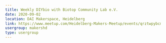 ```yaml
---
title: Weekly DIYbio with Biotop Community Lab e.V.
date: 2020-09-02
location: DAI Makerspace, Heidelberg
link: https://www.meetup.com/Heidelberg-Makers-Meetup/events/qrztwpybcmbdb/
usergroup: makershd
type: usergroup
---
```

